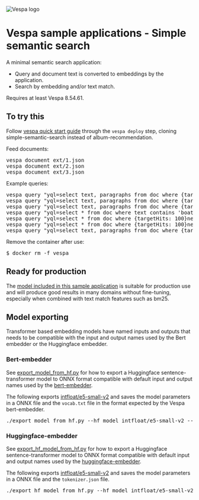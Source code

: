 
<!-- Copyright Vespa.ai. Licensed under the terms of the Apache 2.0 license. See LICENSE in the project root. -->

![Vespa logo](https://vespa.ai/assets/vespa-logo-color.png)

# Vespa sample applications - Simple semantic search

A minimal semantic search application: 
- Query and document text is converted to embeddings by the application. 
- Search by embedding and/or text match.

<p data-test="run-macro init-deploy simple-semantic-search">
Requires at least Vespa 8.54.61.
</p>


## To try this

Follow
[vespa quick start guide](https://docs.vespa.ai/en/vespa-quick-start.html)
through the <code>vespa deploy</code> step, cloning simple-semantic-search instead of album-recommendation.

Feed documents:
<pre data-test="exec">
vespa document ext/1.json
vespa document ext/2.json
vespa document ext/3.json
</pre>

Example queries:
<pre data-test="exec" data-test-assert-contains="id:doc:doc::1">
vespa query "yql=select text, paragraphs from doc where {targetHits: 100}nearestNeighbor(pembedding, e)" 'input.query(e)=embed(e5-small-q, "space contains many suns")'
vespa query "yql=select text, paragraphs from doc where {targetHits: 100}nearestNeighbor(pembeddingIMPROVED, e)" 'input.query(e)=embed(e5-small-q-IMPROVED, "shipping stuff over the sea")' ranking.profile=improved
vespa query "yql=select text, paragraphs from doc where {targetHits: 100}nearestNeighbor(embedding, e)" 'input.query(e)=embed(e5-small-q, "exchanging information by sound")'
vespa query "yql=select * from doc where text contains 'boat'"
vespa query "yql=select * from doc where {targetHits: 100}nearestNeighbor(embedding, e) AND text contains 'boat'" 'input.query(e)=embed(e5-small-q, "exchanging information by sound")'
vespa query "yql=select * from doc where {targetHits: 100}nearestNeighbor(pembeddingIMPROVED, e)" 'input.query(e)=embed(e5-small-q-IMPROVED, "many stars")' ranking.profile=improved
vespa query "yql=select text, paragraphs from doc where {targetHits: 100}nearestNeighbor(pembeddingIMPROVED, e)" "input.query(e)=embed(e5-small-q-IMPROVED, \"boats good\")" trace.level=1 trace.explainLevel=2
</pre>

Remove the container after use:
<pre data-test="exec">
$ docker rm -f vespa
</pre>

## Ready for production

The [model included in this sample application](https://huggingface.co/sentence-transformers/all-MiniLM-L6-v2)
is suitable for production use and will produce good results in many domains without fine-tuning,
especially when combined with text match features such as bm25.

## Model exporting
Transformer based embedding models have named inputs and outputs that needs to be compatible with the input and output names used by the Bert embedder or the Huggingface embedder.

### Bert-embedder
See [export_model_from_hf.py](export_model_from_hf.py) for how to export a Huggingface sentence-transformer model to ONNX format compatible with default input and output names used by
the [bert-embedder](https://docs.vespa.ai/en/embedding.html#bert-embedder). 

The following exports [intfloat/e5-small-v2](https://huggingface.co/intfloat/e5-small-v2) and saves the model parameters in a ONNX file and the `vocab.txt` file 
in the format expected by the Vespa bert-embedder.
<pre>
./export_model_from_hf.py --hf_model intfloat/e5-small-v2 --output_dir model
</pre>

### Huggingface-embedder
See [export_hf_model_from_hf.py](export_hf_model_from_hf.py) for how to export a Huggingface sentence-transformer model to ONNX format compatible with default input and output names used by
the [huggingface-embedder](https://docs.vespa.ai/en/embedding.html#huggingface-embedder). 

The following exports [intfloat/e5-small-v2](https://huggingface.co/intfloat/e5-small-v2) and saves the model parameters in a ONNX file and the `tokenizer.json` file. 
<pre>
./export_hf_model_from_hf.py --hf_model intfloat/e5-small-v2 --output_dir model
</pre>
